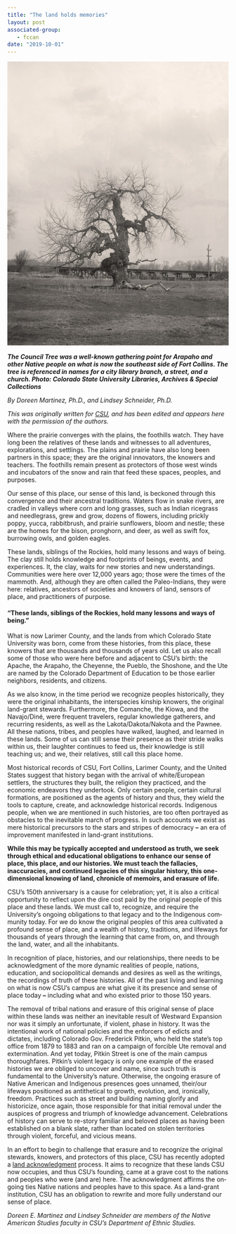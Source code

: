```yaml
---
title: "The land holds memories"
layout: post
associated-group:
   - fccan
date: "2019-10-01"
---
```


![](media/council-tree-799x1024.jpg)

_**The Council Tree was a well-known gathering point for Arapaho and other Native people on what is now the southeast side of Fort Collins. The tree is referenced in names for a city library branch, a street, and a church. Photo: Colorado State University Libraries, Archives & Special Collections**_

_By Doreen Martinez, Ph.D., and Lindsey Schneider, Ph.D._

_This was originally written for_ [_CSU_](https://source.colostate.edu/the-land-holds-memories/?fbclid=IwAR0m33C-M4z9YQCgiNIPX2z-AjSFQkkcMD3MY1vCKfieAskNZCaxaLFlCsg)_, and has been edited and appears here with the permission of the authors._

Where the prairie converges with the plains, the foothills watch. They have long been the relatives of these lands and witnesses to all adventures, explorations, and settlings. The plains and prairie have also long been partners in this space; they are the original innovators, the knowers and teachers. The foothills remain present as protectors of those west winds and incubators of the snow and rain that feed these spaces, peoples, and purposes.

Our sense of this place, our sense of this land, is beckoned through this convergence and their an­cestral traditions. Waters flow in snake rivers, are cradled in valleys where corn and long grasses, such as Indian ricegrass and needlegrass, grew and grow, dozens of flowers, includ­ing prickly poppy, yucca, rabbitbrush, and prairie sunflowers, bloom and nestle; these are the homes for the bison, prong­horn, and deer, as well as swift fox, burrowing owls, and gold­en eagles.

These lands, siblings of the Rockies, hold many lessons and ways of being. The clay still holds knowledge and foot­prints of beings, events, and experiences. It, the clay, waits for new stories and new understandings. Communities were here over 12,000 years ago; those were the times of the mammoth. And, although they are often called the Paleo-Indians, they were here: relatives, ancestors of societies and knowers of land, sensors of place, and practitioners of purpose.

#### “These lands, siblings of the Rockies, hold many lessons and ways of being.”

What is now Larimer County, and the lands from which Colorado State University was born, come from these histo­ries, from this place, these knowers that are thousands and thousands of years old. Let us also recall some of those who were here before and adjacent to CSU’s birth: the Apache, the Arapaho, the Cheyenne, the Pueblo, the Shoshone, and the Ute are named by the Colorado Department of Education to be those earlier neighbors, residents, and citizens.

As we also know, in the time period we recognize peoples historically, they were the original inhabitants, the interspecies kinship knowers, the original land-grant stewards. Furthermore, the Coman­che, the Kiowa, and the Navajo/Diné, were frequent travel­ers, regular knowledge gatherers, and recurring residents, as well as the Lakota/Dakota/Nakota and the Pawnee. All these nations, tribes, and peoples have walked, laughed, and learned in these lands. Some of us can still sense their presence as their stride walks within us, their laughter continues to feed us, their knowledge is still teaching us; and we, their relatives, still call this place home.

Most historical records of CSU, Fort Collins, Larimer County, and the United States suggest that history began with the arrival of white/European settlers, the structures they built, the religion they practiced, and the economic endeavors they undertook. Only certain people, cer­tain cultural formations, are positioned as the agents of history and thus, they wield the tools to capture, create, and acknowl­edge historical records. Indigenous people, when we are mentioned in such histories, are too often portrayed as obstacles to the inevitable march of progress. In such accounts we exist as mere historical pre­cursors to the stars and stripes of democ­racy **–** an era of improvement manifested in land-grant institutions.

**While this may be typically accepted and understood as truth, we seek through ethical and edu­cational obligations to enhance our sense of place, this place, and our histories. We must teach the fallacies, inaccuracies, and continued legacies of this singular history, this one-dimensional knowing of land, chronicle of memoirs, and erasure of life.**

CSU’s 150th anniversary is a cause for celebration; yet, it is also a critical oppor­tunity to reflect upon the dire cost paid by the original people of this place and these lands. We must call to, recognize, and re­quire the University’s ongoing obligations to that legacy and to the Indigenous com­munity today. For we do know the original peoples of this area cultivated a profound sense of place, and a wealth of history, tra­ditions, and lifeways for thousands of years through the learning that came from, on, and through the land, water, and all the inhabitants.

In recognition of place, histo­ries, and our relationships, there needs to be acknowledgment of the more dynamic realities of people, nations, education, and sociopolitical demands and desires as well as the writings, the recordings of truth of these histories. All of the past living and learning on what is now CSU’s campus are what give it its presence and sense of place today **–** including what and who existed prior to those 150 years.

The removal of tribal nations and era­sure of this original sense of place within these lands was neither an inevitable result of Westward Expansion nor was it simply an unfortunate, if violent, phase in histo­ry. It was the intentional work of national policies and the enforcers of edicts and dictates, including Colorado Gov. Freder­ick Pitkin, who held the state’s top office from 1879 to 1883 and ran on a campaign of forcible Ute removal and extermina­tion. And yet today, Pitkin Street is one of the main campus thoroughfares. Pitkin’s violent legacy is only one example of the erased histories we are obliged to uncover and name, since such truth is fundamen­tal to the University’s nature. Otherwise, the ongoing erasure of Native American and Indigenous presences goes unnamed, their/our lifeways positioned as antithet­ical to growth, evolution, and, ironical­ly, freedom. Practices such as street and building naming glorify and historicize, once again, those responsible for that ini­tial removal under the auspices of progress and triumph of knowledge advancement. Celebrations of history can serve to re-sto­ry familiar and beloved places as having been established on a blank slate, rather than located on stolen territories through violent, forceful, and vicious means.

In an effort to begin to challenge that erasure and to recognize the original stew­ards, knowers, and protectors of this place, CSU has recently adopted a [land acknowl­edgment](http://fccan.org/uncategorized/acknowledging-the-land-and-its-indigenous-peoples/) process. It aims to recognize that these lands CSU now occupies, and thus CSU’s founding, came at a grave cost to the nations and peoples who were (and are) here. The acknowledgment affirms the on­going ties Native nations and peoples have to this space. As a land-grant institution, CSU has an obligation to rewrite and more fully understand our sense of place.

_Doreen E. Martinez and Lindsey Schneider are members of the Native American Studies faculty in CSU’s Department of Ethnic Studies._
